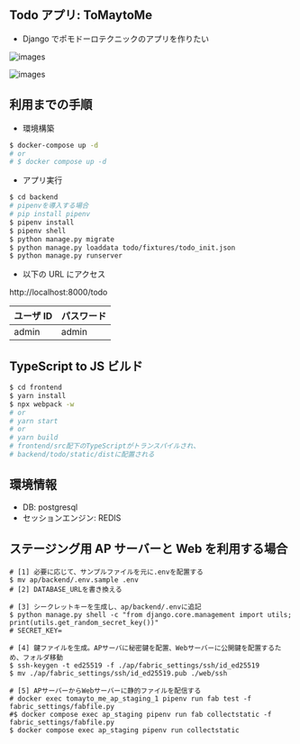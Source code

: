 ## Todo アプリ: ToMaytoMe

- Django でポモドーロテクニックのアプリを作りたい

![images](http://www.rinsymbol.sakura.ne.jp/github_images/tomaytome/tomaytome_01.png)

![images](http://www.rinsymbol.sakura.ne.jp/github_images/tomaytome/tomaytome_04.png)

## 利用までの手順

- 環境構築

```sh
$ docker-compose up -d
# or
# $ docker compose up -d
```

- アプリ実行

```sh
$ cd backend
# pipenvを導入する場合
# pip install pipenv
$ pipenv install
$ pipenv shell
$ python manage.py migrate
$ python manage.py loaddata todo/fixtures/todo_init.json
$ python manage.py runserver
```

- 以下の URL にアクセス

http://localhost:8000/todo

| ユーザ ID | パスワード |
| --------- | ---------- |
| admin     | admin      |

## TypeScript to JS ビルド

```sh
$ cd frontend
$ yarn install
$ npx webpack -w
# or
# yarn start
# or
# yarn build
# frontend/src配下のTypeScriptがトランスパイルされ、
# backend/todo/static/distに配置される
```

## 環境情報

- DB: postgresql
- セッションエンジン: REDIS

## ステージング用 AP サーバーと Web を利用する場合

```shell
# [1] 必要に応じて、サンプルファイルを元に.envを配置する
$ mv ap/backend/.env.sample .env
# [2] DATABASE_URLを書き換える

# [3] シークレットキーを生成し、ap/backend/.envに追記
$ python manage.py shell -c "from django.core.management import utils; print(utils.get_random_secret_key())"
# SECRET_KEY=

# [4] 鍵ファイルを生成。APサーバに秘密鍵を配置、Webサーバーに公開鍵を配置するため、フォルダ移動
$ ssh-keygen -t ed25519 -f ./ap/fabric_settings/ssh/id_ed25519
$ mv ./ap/fabric_settings/ssh/id_ed25519.pub ./web/ssh

# [5] APサーバーからWebサーバーに静的ファイルを配信する
# docker exec tomayto_me_ap_staging_1 pipenv run fab test -f fabric_settings/fabfile.py
#$ docker compose exec ap_staging pipenv run fab collectstatic -f fabric_settings/fabfile.py
$ docker compose exec ap_staging pipenv run collectstatic
```
